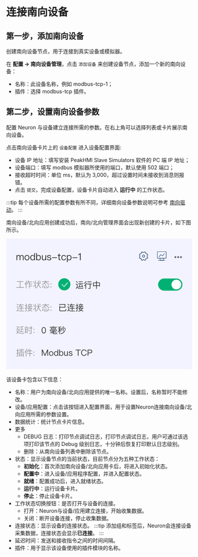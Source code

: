 # 连接南向设备

## 第一步，添加南向设备

创建南向设备节点，用于连接到真实设备或模拟器。

在 **配置 -> 南向设备管理**，点击 `添加设备` 来创建设备节点，添加一个新的南向设备：

* 名称：此设备名称，例如 modbus-tcp-1；
* 插件：选择 modbus-tcp 插件。

## 第二步，设置南向设备参数

配置 Neuron 与设备建立连接所需的参数。在右上角可以选择列表或卡片展示南向设备。

点击南向设备卡片上的 `设备配置` 进入设备配置界面:

* 设备 IP 地址：填写安装 PeakHMI Slave Simulators 软件的 PC 端 IP 地址；
* 设备端口：填写 modbus 模拟器所使用的端口，默认使用 502 端口；
* 接收超时时间：单位 ms，默认为 3,000，超过设置时间未接收到消息则报错。
* 点击 `提交`，完成设备配置，设备卡片自动进入 **运行中** 的工作状态。

:::tip
每个设备所需的配置参数有所不同，详细南向设备参数说明可参考 [南向驱动](../south-devices/modbus-tcp/modbus-tcp.md)。
:::

南向设备/北向应用创建成功后，南向/北向管理界面会出现新创建的卡片，如下图所示。

![south-devices](./assets/south-devices.png)

该设备卡包含以下信息：

* 名称：用户为南向设备/北向应用提供的唯一名称。设置后，名称暂时不能修改。
* 设备/应用配置：点击该按钮进入配置界面，用于设置Neuron连接南向设备/北向应用所需的参数设置。
* 数据统计：统计节点卡片信息。
* 更多
    * DEBUG 日志：打印节点调试日志，打印节点调试日志，用户可通过该选项打印该节点的 Debug 级别日志，十分钟后恢复打印默认日志级别。
    * 删除：从南向设备列表中删除该节点。
* 状态：显示设备节点的当前状态，目前节点分为五种工作状态：
    * **初始化**：首次添加南向设备/北向应用卡后，将进入初始化状态。
    * **配置中**：进入设备/应用程序配置，并进入配置状态。
    * **就绪**：配置成功后，进入就绪状态。
    * **运行中**：运行设备卡片。
    * **停止**：停止设备卡片。
* 工作状态切换按钮：是否打开与设备的连接。
    * 打开：Neuron与设备/应用建立连接，开始收集数据。
    * 关闭：断开设备连接，停止收集数据。
* 连接状态：显示设备的连接状态。
    :::tip
    添加组和标签后，Neuron会连接设备采集数据，连接状态会显示**已连接**。
    :::
* 延迟时间：发送和接收指令之间的时间间隔。
* 插件：用于显示该设备使用的插件模块的名称。
